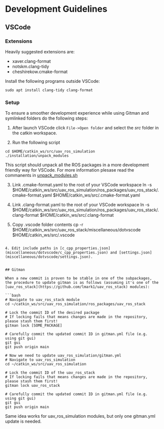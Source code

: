 # Development Guidelines

## VSCode

### Extensions

Heavily suggested extensions are:

* xaver.clang-format
* notskm.clang-tidy
* cheshirekow.cmake-format

Install the following programs outside VSCode:
```
sudo apt install clang-tidy clang-format
```

### Setup

To ensure a smoother development experience while using Gitman and symlinked folders do the following steps:

1. After launch VSCode click ```File->Open folder``` and select the *src* folder in the catkin workspace.

2. Run the following script

```
cd $HOME/catkin_ws/src/uav_ros_simulation
./installation/unpack_modules
```
This script should unpack all the ROS packages in a more development friendly way for VSCode.
For more information plesase read the commanents in [unpack_modules.sh](installation/unpack_modules.sh)

3. Link .cmake-format.yaml to the root of your VSCode workspace
ln -s $HOME/catkin_ws/src/uav_ros_simulation/ros_packages/uav_ros_stack/.cmake-format.yaml $HOME/catkin_ws/src/.cmake-format.yaml

4. Link .clang-format.yaml to the root of your VSCode workspace 
ln -s $HOME/catkin_ws/src/uav_ros_simulation/ros_packages/uav_ros_stack/.clang-format $HOME/catkin_ws/src/.clang-format

5. Copy .vscode folder contents
cp -r $HOME/catkin_ws/src/uav_ros_stack/miscellaneous/dotvscode $HOME/catkin_ws/src/.vscode
```

4. Edit include paths in [c_cpp_properties.json](miscellaneous/dotvscode/c_cpp_properties.json) and [settings.json](miscellaneous/dotvscode/settings.json).


## Gitman

When a new commit is proven to be stable in one of the subpackages, the procedure to update gitman is as follows (assuming it's one of the [uav_ros_stack](https://github.com/lmark1/uav_ros_stack) modules):

```bash
# Navigate to uav_ros_stack module
cd ~/catkin_ws/src/uav_ros_simulation/ros_packages/uav_ros_stack

# Lock the commit ID of the desired package
# If locking fails that means changes are made in the repository, please stash them first!
gitman lock [SOME_PACKAGE]

# Carefully commit the updated commit ID in gitman.yml file (e.g. using git gui)
git gui
git push origin main

# Now we need to update uav_ros_simulation/gitman.yml
# Navigate to uav_ros_simulation
cd ~/catkin_ws/src/uav_ros_simulation

# Lock the commit ID of the uav_ros_stack
# If locking fails that means changes are made in the repository, please stash them first!
gitman lock uav_ros_stack

# Carefully commit the updated commit ID in gitman.yml file (e.g. using git gui)
git gui
git push origin main
```

Same idea works for uav_ros_simulation modules, but only one gitman.yml update is needed.